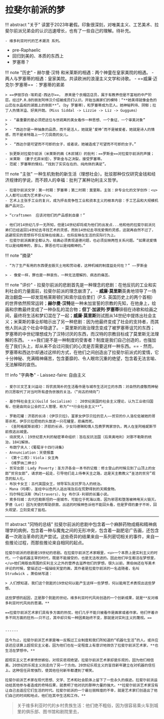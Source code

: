 # 拉斐尔前派的梦

!!! abstract "关于"
    读罢于2023年暑假。印象很深刻，对唯美主义、工艺美术、拉斐尔前派兄弟会的认识迅速增长，也有了一些自己的理解。待补充。

    - 维多利亚时代的艺术潮流 系列。

- pre-Raphaelic 
- 回归到美的、本质的东西上
- 罗塞蒂？

!!! note "历史"
    - 赫尔曼·汉特 和米莱斯的相遇：两个神童在皇家美院的相遇。
    - 两人与罗塞蒂的相遇：皇家美院。共读欧洲的浪漫主义文学和诗歌。
    - ==威廉·迈克尔·罗塞蒂== ：罗塞蒂的弟弟

    > ==伊丽莎白·埃莉诺·西达尔==， 原来是个衣帽店店员，属于有教养但是不富裕的中产阶层。经过P.R.B的朋友阿林汉介绍被成员们认识。开始当画家们的模特：“**她美得就像金色的山峦在水晶般的湖面上的倒影**”。（by 罗塞蒂），和罗塞蒂成为恋人。她神秘矜持、阴郁；拉丁人热情洋溢、好爽开朗。（Miss Siddal -> Lizzie -> Liz -> Guggums）

    > - “最重要的是必须把这位与世疏离的美女看作一种思想、一个象征、一个审美对象”
    > 
    > - “西达尔是一种抽象的品质，而不是活人，她就是‘爱神’而不是被爱者，她就是诗人的情感，而不是肯特路上一个刀具商的女儿。
    > 
    > - “西达尔是可望而不可即的女子，或者说，她被造成了可望而不可即的女子。”

    - 狄更斯对拉斐尔前派（米莱斯的画《木匠铺》）的批判：==罗斯金==对拉斐尔前派的声援；
    - 米莱斯 （妻子尤菲米娅），罗斯金与之决裂，接受罗塞蒂。
    - 范妮：罗塞蒂的情妇，“找到了实实在在的、纯肉体的满足”。



!!! note "主张"
    一种生机勃勃的新生活（理想社会）。批驳那种仅仅研究金钱和经济规律的学说，而不顾人的幸福：批判了某种功利主义哲学。

    - 拉斐尔前派文学：第一时期：罗塞蒂；第二时期：莫里斯。主张：非专业化的文学创作：<u>人人都可以成为艺术家</u>。
    - 艺术上主张手工业的复兴，成为抨击竞争性工业和资本主义的根本内容：手工艺品和大规模机器产品对立。
    
    > “craftsmen  应该对他们的产品感到自豪！”

    - 他们对14世纪几乎一无所知，但是14世纪却将成为他们的出发点...他和他的拉斐尔前派兄弟们已经返回14世纪去寻找艺术的灵感，而到14世纪去寻找爱情的灵感，这就再自然不过了，逃避现实的思想将不仅反映在绘画上，也将反映在生活的实际行为上。
    - 拉斐尔前派画家全都认为，绘画必须表现道德问题，也必须反映两性关系问题。“如果说爱情可以是纯精神的，那么，罪恶也可以是纯精神的。”

!!! note "摘录"
    
    - “为了生产有用的东西便去毁灭土地和劳动者，这种机械的制度益处何在？” ——罗斯金
    
    > - 像爱一样，罪也是一种哀伤，一种无法理解的、病态的痛苦。

!!! note "评价"
    - 拉斐尔前派的悲剧首先是一种理念的悲剧：在他反抗的工业和实利社会的力量面前，拉斐尔前派的理念崩溃了。
    - **威廉·莫里斯**英勇地领导了一场政治翻盘——却发现格莱斯顿们和索尔兹伯里们（P.S. 英国历史上的两个首相）的世界依然照常运转；**赫尔曼·汉特**是一种未加宣誓的宗教的先知，在他身上，绘画和宗教最终变成了一种杂乱的混合物；**但丁·加波列·罗塞蒂**徘徊在诗歌和绘画之间，最终将生活和梦幻混在了一起；**威廉·莫里斯**则试图从14世纪中提炼出社会主义；米莱斯的事业却暗示出了另一种悲剧：因为他最终变成了社会的支持者，而其他人则从这个社会中隐退了。
        - 莫里斯的政治理念变成了被罗塞蒂诅咒的东西；罗塞蒂的中世纪理想成为了汉特讨厌的东西，而汉特的宗教目标成了莫里斯无法理解的东西。
    - ==我们是不是一种制度的受害者？制度是我们自己创造的，也强加在了我们头上，却从来不会过问我们的心灵是否需要这样一种东西。==
    - 然而，罗塞蒂和西达尔却通过这样的方式，在他们之间创造出了拉斐尔前派式的爱情，它十分神秘、充满精神痛苦，包含萎靡的、令人眼帘沉重的绝望，包含着无法言喻、无法解释的哀伤。

!!! info "字典📚"
    - Laissez-faire: 自由主义

    - 爱尔兰文艺复兴运动：将农民简朴的生活看作是与城市生活对立的东西：对自然的虔敬而神秘的沉思取代了对当时所有虚伪世故的关注。（“尚古的倾向”）

    - 基尔特社会主义(Guild Socialism) ： 20世纪英国的社会主义理论，认为工业收归国有，但是由同业公会的工人管理，称为“**行会社会主义**”。

    - 罗勒花罐：济慈的长诗：《伊莎贝拉》，富家女伊莎贝拉的恋人——贫穷的仆人洛伦佐被她的哥哥杀死，伊莎贝拉把他的头放进一只花罐里，悲痛而死。
    - 《圣阿格妮斯前夜》：济慈的长诗，少女玛德琳和情人包费罗两家世仇，两人在圣阿格妮斯节前夜逃出城堡。
    - 烧炭党人：19世纪意大利的秘密革命组织：旨在反抗法国（后来奥地利）对那不勒斯的统治，1841解体。
    - 布朗宁夫人：《葡萄牙十四行诗集》
    - Annunciation：天使报喜
    - 《第十二夜》：Viola：女主角
    - 《维罗纳二绅士》
    - 贫穷女郎：Lady Poverty：圣方济各会一本书的记载：修士登山的时候见到了山顶上的女郎“贫穷女郎”，请求她一起走，引导他们走上侍奉天主之路，这是天主教教义“圣洁的贫穷”观念的拟人化。
    - 布狄卡女王：古代英国女王，领导军队反抗罗马人的统治。
    - Mana（吗哪），圣经中以色列人逃出埃及后在荒野得到的天赐食物。
    - 玛尔特拉沃斯（Maltravers），by 布尔沃·利顿的长篇小说。
    - 索多玛城：古代巴勒斯坦的一座城市，可能位于死海以南，因为邪恶和堕落被神用天火毁灭。罗德（Lot）因为天使的帮助获救，出逃的时候神告诉他不能回头看，但是罗得的妻子不听，回头观望，立刻变成了盐柱。


------


!!! abstract "冈特的总结"
    拉斐尔前派的悲剧中包含着一个麻醉药物成瘾和精神病理学的病例，包含着一种与魔鬼之间的无形冲突，包含着一副肥皂广告画，还包含着一次政治革命的流产尝试。这些奇异的结果来自一系列密切相关的事件，来自一些推论过程，而那些推论来自相同的起点。

    拉斐尔前派的悲剧是19世纪的悲剧。在拉斐尔前派艺术家眼里，<u>一个本质上是实利主义的时代，一个由机器主宰的时代，既是不能接受的，也是无法改进的。因此他们毕生都活在梦想里，</u>他们用取自周围的实利主义之外的营养去滋养他们的梦想。很久以前，萧伯纳还在写美术评论的时候，曾描述过一幅描绘天堂的画，其作者是拉斐尔前派的一名追随者，名叫 Strudwick 。萧伯纳写道：

    > 人们想知道，我们这个肮脏的19世纪何以能产生这样一些梦想，何以能用艺术表现出这些梦想。

    这些梦想的起因，正是那个肮脏的世纪。维多利亚时代风尚创造的一个创新成果，就是**反对维多利亚时代风尚的思潮。**

    ==拉斐尔前派艺术家们具有多方面的热忱，他们几乎不能只被看作是画家或者作家。他们怀着许多不同方面的狂热——只不过，其中却只有一种因素始终不变，那就是对实利主义的蔑视。==


    ------

    迄今为止，拉斐尔前派艺术家是唯一反叛过工业制度和我们所知道的“机器化生活”的人。或许应该还应该算上超现实主义者。因为他们也在一定程度上有意识地效仿了拉斐尔前派艺术家，**也生活在梦想中。**

    超现实主义艺术家愤世嫉俗，对现实悲观绝望。拉斐尔前派艺术家却是乐观的，因为他们相信美。20世纪的乐观主义则走向了另一个方向。20世纪乐观主义的盲目新年建立在对机器的信任上。这种信任异常强烈，使其他任何新年都遭到了嘲笑。

    拉斐尔前派艺术家在现代思想、文学、艺术和社会肌体上留下了一些永久的痕迹。拉斐尔前派运动给其他参与者造成的奇特后果，就表明了他对抗的那种力量的强大。**拉斐尔前派艺术家没有让自己去适应它们生活的时代。拉斐尔前派的一个最壮丽辉煌的不幸，就是艺术家们创造出了他们自己的时间和地点，他们在其中生活和工作。**


> 关于维多利亚时代的乡村贵族生活：他们绝不粗俗，因为很容易乘火车到城里的俱乐部、图书馆和剧院里去，

